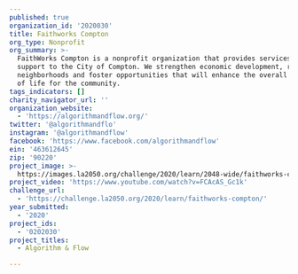 ```yaml
---
published: true
organization_id: '2020030'
title: Faithworks Compton
org_type: Nonprofit
org_summary: >-
  FaithWorks Compton is a nonprofit organization that provides services and
  support to the City of Compton. We strengthen economic development, restore
  neighborhoods and foster opportunities that will enhance the overall quality
  of life for the community.
tags_indicators: []
charity_navigator_url: ''
organization_website:
  - 'https://algorithmandflow.org/'
twitter: '@algorithmandflo'
instagram: '@algorithmandflow'
facebook: 'https://www.facebook.com/algorithmandflow'
ein: '463612645'
zip: '90220'
project_image: >-
  https://images.la2050.org/challenge/2020/learn/2048-wide/faithworks-compton.jpg
project_video: 'https://www.youtube.com/watch?v=FCAcAS_Gc1k'
challenge_url:
  - 'https://challenge.la2050.org/2020/learn/faithworks-compton/'
year_submitted:
  - '2020'
project_ids:
  - '0202030'
project_titles:
  - Algorithm & Flow

---
```

